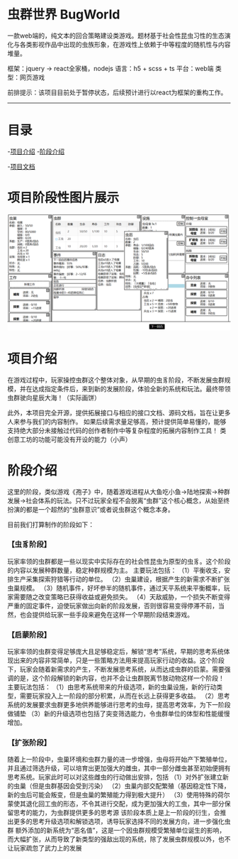 # 虫群世界 BugWorld

一款web端的，纯文本的回合策略建设类游戏。题材基于社会性昆虫习性的生态演化与各类影视作品中出现的虫族形象，在游戏性上依赖于中等程度的随机性与内容堆量。

框架：jquery → react全家桶，nodejs
语言：h5 + scss + ts
平台：web端
类型：网页游戏

前排提示：该项目目前处于暂停状态，后续预计进行以react为框架的重构工作。

---

# 目录

-[项目介绍](#项目介绍)
-[阶段介绍](#阶段介绍)

-[项目文档](文档)

# 项目阶段性图片展示

![项目阶段性图片展示](文档/开发记录/阶段性图片展示/image.PNG)

# 项目介绍

在游戏过程中，玩家操控虫群这个整体对象，从早期的虫豸阶段，不断发展虫群规模，并在达成指定条件后，来到新的发展阶段，体验全新的系统和玩法。最终带领虫群驶向星辰大海！（实际画饼）

此外，本项目完全开源，提供拓展接口与相应的接口文档、源码文档，旨在让更多人来参与我们的内容制作。
如果后续需求量足够高，预计提供简单易懂的，能够支持绝大部分未接触过代码的创作者制作中等复杂程度的拓展内容制作工具！
类创意工坊的功能可能没有开设的能力（小声）

# 阶段介绍

这里的阶段，类似游戏《孢子》中，随着游戏进程从大鱼吃小鱼→陆地探索→种群发展→社会体系的玩法。只不过玩家全程不会脱离“虫群”这个核心概念，从始至终扮演的都是一个超然的“虫群意识”或者说虫群这个概念本身。

目前我们打算制作的阶段如下：

### 【虫豸阶段】

玩家率领的虫群都是一些以现实中实际存在的社会性昆虫为原型的虫豸。这个阶段的内容以发展种群数量，稳定种群规模为主。
主要玩法包括：
（1）平衡收支，安排生产采集探索狩猎等行动的单位。
（2）虫巢建设，根据产生的新需求不断扩张虫巢规模。
（3）随机事件，好坏参半的随机事件，通过天平系统来平衡概率，玩家需要随之改变策略已获得收益或避免损失。
（4）天敌威胁，一个损失不断变得严重的固定事件，迫使玩家做出向新的阶段发展，否则很容易变得停滞不前，当然，也会提供给玩家一些手段来避免在这样一个早期阶段结束游戏。

### 【启蒙阶段】

玩家率领的虫群变得足够庞大且足够稳定后，解锁“思考”系统，早期的思考系统体现出来的内容非常简单，只是一些策略方法用来提高玩家行动的收益。这个阶段下，玩家会随着新需求的产生，不断发展思考系统，从而达成虫群的启蒙。需要强调的是，这个阶段解锁的新内容，也并不会让虫群脱离节肢动物这样一个阶段！
主要玩法包括：
（1）由思考系统带来的升级选项，新的虫巢设施，新的行动类型，需要玩家投入上一阶段的部分积累，从而在长远上获得更多收益。
（2）思考系统的发展要求虫群更多地供养能够进行思考的虫母，提高思考效率，为下一阶段做铺垫
（3）新的升级选项也包括了突变筛选能力，令虫群单位的体型和性能缓慢增加。

### 【扩张阶段】

随着上一阶段中，虫巢环境和虫群力量的进一步增强，虫母将开始产下繁殖单位，并且通过筛选升级，可以培育出更加强大的雌虫，其中一部分雌虫甚至初始便拥有思考系统。玩家此时可以对这些雌虫的行动做出安排，包括
（1）对外扩张建立新的虫巢（但是虫群基因会受到污染）
（2）虫巢内部交配繁殖（基因稳定性下降，新的虫后可能会叛变，但是虫巢的繁殖能力得到极大提升）
（3）使用特殊的荷尔蒙使其退化回工虫的形态，不令其进行交配，成为更加强大的工虫，其中一部分保留思考的能力，为虫群提供更多的思考源
该阶段本质上是上一阶段的衍生，会推出更多的思考升级选项和解锁选项，诱导玩家选择不同的发展方向，进一步强化虫群
额外添加的新系统为“恶名值”，这是一个因虫群规模受繁殖单位诞生的影响，而大幅扩张，从而导致了新类型的强敌出现的系统，除了发展虫群规模以外，也不让玩家疏忽了武力上的发展
